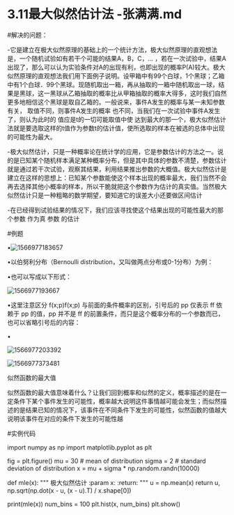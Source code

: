 

# 3.11最大似然估计法 -张满满.md

#解决的问题：

-它是建立在极大似然原理的基础上的一个统计方法，极大似然原理的直观想法是，一个随机试验如有若干个可能的结果A，B，C，... ，若在一次试验中，结果A出现了，那么可以认为实验条件对A的出现有利，也即出现的概率P(A)较大。极大似然原理的直观想法我们用下面例子说明。设甲箱中有99个白球，1个黑球；乙箱中有1个白球．99个黑球。现随机取出一箱，再从抽取的一箱中随机取出一球，结果是黑球，这一黑球从乙箱抽取的概率比从甲箱抽取的概率大得多，这时我们自然更多地相信这个黑球是取自乙箱的。一般说来，事件A发生的概率与某一未知参数  有关， 
取值不同，则事件A发生的概率 
也不同，当我们在一次试验中事件A发生了，则认为此时的  值应是t的一切可能取值中使 
达到最大的那一个，极大似然估计法就是要选取这样的t值作为参数t的估计值，使所选取的样本在被选的总体中出现的可能性为最大。 

-极大似然估计，只是一种概率论在统计学的应用，它是参数估计的方法之一。说的是已知某个随机样本满足某种概率分布，但是其中具体的参数不清楚，参数估计就是通过若干次试验，观察其结果，利用结果推出参数的大概值。极大似然估计是建立在这样的思想上：已知某个参数能使这个样本出现的概率最大，我们当然不会再去选择其他小概率的样本，所以干脆就把这个参数作为估计的真实值。当然极大似然估计只是一种粗略的数学期望，要知道它的误差大小还要做区间估计

-在已经得到试验结果的情况下，我们应该寻找使这个结果出现的可能性最大的那个参数 
 作为真 参数 的估计

#例题

•![1566977183657](C:\Users\这不是你的电脑\AppData\Roaming\Typora\typora-user-images\1566977183657.png)

•以伯努利分布（Bernoulli distribution，又叫做两点分布或0-1分布）为例：

•也可以写成以下形式： 

![1566977193667](C:\Users\这不是你的电脑\AppData\Roaming\Typora\typora-user-images\1566977193667.png)

•这里注意区分 f(x;p)f(x;p) 与前面的条件概率的区别，引号后的 pp 仅表示 ff 依赖于 pp 的值，pp 并不是 ff 的前置条件，而只是这个概率分布的一个参数而已，也可以省略引号后的内容：

•

![1566977203392](C:\Users\这不是你的电脑\AppData\Roaming\Typora\typora-user-images\1566977203392.png)





![1566977373481](C:\Users\这不是你的电脑\AppData\Roaming\Typora\typora-user-images\1566977373481.png)





似然函数的最大值

似然函数的最大值意味着什么？让我们回到概率和似然的定义，概率描述的是在一定条件下某个事件发生的可能性，概率越大说明这件事情越可能会发生；而似然描述的是结果已知的情况下，该事件在不同条件下发生的可能性，似然函数的值越大说明该事件在对应的条件下发生的可能性越

#实例代码



import numpy as np
import matplotlib.pyplot as plt

fig = plt.figure()
mu = 30  # mean of distribution
sigma = 2  # standard deviation of distribution
x = mu + sigma * np.random.randn(10000)

def mle(x):
    """
    极大似然估计
    :param x:
    :return:
    """
    u = np.mean(x)
    return u, np.sqrt(np.dot(x - u, (x - u).T) / x.shape[0])

print(mle(x))
num_bins = 100
plt.hist(x, num_bins)
plt.show()